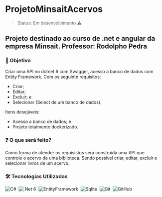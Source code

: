 <h1>ProjetoMinsaitAcervos</h1>

> Status: Em desenvolvimento ⚠️

## Projeto destinado ao curso de .net e angular da empresa Minsait. Professor: Rodolpho Pedra

<h3>🧱 Objetivo</h3>
Criar uma API no dotnet 6 com Swagger, acesso a banco de dados com Entity Framework. Com os seguinte requisitos:

+ Criar;
+ Editar;
+ Excluir; e
+ Selecionar (Select de um banco de dados).

Itens desejáveis:
+ Acesso a banco de dados; e
+ Projeto totalmente dockerizado.

<h3>❓ O que será feito?</h3>
Como forma de atender os requisistos será construída uma API que controle o acervo de uma biblioteca. Sendo possível criar, editar, excluir e selecionar livros de um acervo.

<h3>🛠️ Tecnologias Utilizadas</h3>

![C#](https://img.shields.io/badge/-CSharp-05122A?style=flat&logo=CSharp)&nbsp;
![.Net 6](https://img.shields.io/badge/-.Net-05122A?style=flat&logo=dotnet)&nbsp;
![EntityFramework](https://img.shields.io/badge/-EntityFramework-05122A?style=flat&logo=dotnet)&nbsp;
![Sqlite](https://img.shields.io/badge/-Sqlite-05122A?style=flat&logo=sqlite)&nbsp;
![Git](https://img.shields.io/badge/-Git-05122A?style=flat&logo=git)&nbsp;
![GitHub](https://img.shields.io/badge/-GitHub-05122A?style=flat&logo=github)&nbsp;